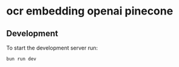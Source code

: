 # ocr embedding openai pinecone

## Development
To start the development server run:
```bash
bun run dev
```

